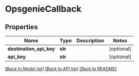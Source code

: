 # OpsgenieCallback

## Properties
Name | Type | Description | Notes
------------ | ------------- | ------------- | -------------
**destination_api_key** | **str** |  | [optional] 
**api_key** | **str** |  | [optional] 

[[Back to Model list]](../README.md#documentation-for-models) [[Back to API list]](../README.md#documentation-for-api-endpoints) [[Back to README]](../README.md)


